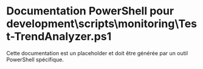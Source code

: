 # Documentation PowerShell pour development\scripts\monitoring\Test-TrendAnalyzer.ps1

Cette documentation est un placeholder et doit être générée par un outil PowerShell spécifique.
